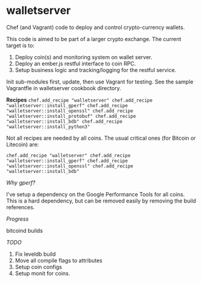 walletserver
============

Chef (and Vagrant) code to deploy and control crypto-currency wallets.

This code is aimed to be part of a larger crypto exchange.  The current target is to:

1. Deploy coin(s) and monitoring system on wallet server.
2. Deploy an ember.js restful interface to coin RPC.
3. Setup business logic and tracking/logging for the restful service.



Init sub-modules first, update, then use Vagrant for testing.  See the sample Vagrantfle
in walletserver cookbook directory.

**Recipes**
`
    chef.add_recipe "walletserver"
    chef.add_recipe "walletserver::install_gperf"
    chef.add_recipe "walletserver::install_openssl"
    chef.add_recipe "walletserver::install_protobuf"
    chef.add_recipe "walletserver::install_bdb"
    chef.add_recipe "walletserver::install_python3"
`


Not all recipes are needed by all coins.  The usual critical ones (for Bitcoin or Litecoin) are:

`
    chef.add_recipe "walletserver"
    chef.add_recipe "walletserver::install_gperf"
    chef.add_recipe "walletserver::install_openssl"
    chef.add_recipe "walletserver::install_bdb"
`

*Why gperf?*

  I've setup a dependency on the Google Performance Tools for all coins.  This is a hard dependency, but can be removed easily by removing the build references.


*Progress*

bitcoind builds

*TODO*
1. Fix leveldb build
2. Move all compile flags to attributes
3. Setup coin configs
4. Setup monit for coins.
